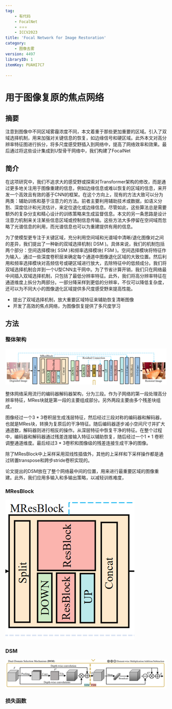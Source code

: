 ```yaml
---
tag:
    - 有代码
    - FocalNet
    - ⭐⭐⭐
    - ICCV2023
title: 'Focal Network for Image Restoration'
category:
    - 图像去雾
version: 4497
libraryID: 1
itemKey: PUAHI7C7

---
```

# 用于图像复原的焦点网络

## 摘要

注意到图像中不同区域雾霾浓度不同，本文着重于那些更加重要的区域。引入了双域选择机制，用来加强对关键信息的恢复，如边缘信号和硬区域。此外本文对高分辨率特征图进行拆分，将多尺度感受野插入到网络中，提高了网络效率和效果。最后通过将这些设计集成到U型骨干网络中，我们构建了FocalNet

## 简介

在这项研究中，我们不追求大的感受野或探索对Transformer架构的修改，而是通过更多地关注用于图像重建的信息，例如边缘信息或难以恢复的区域的信息，来开发一个高效且有效的基于CNN的框架。在这个方向上，现有的方法大致可以分为两类：辅助训练和基于注意力的方法。前者主要利用辅助技术或数据，如语义分割、深度估计和光流估计，来定位退化或边缘信息。尽管如此，这些算法总是需要额外的复杂分支和精心设计的训练策略来生成监督信息。本文的另一条思路是设计注意力机制来关注某些信息区域或控制信息传输。这些方法大多停留在空间域而忽略了光谱信息的利用，而光谱信息也可以为重建提供有用的信息。

为了使模型更专注于关键区域，充分利用空间域和光谱域中清晰/退化图像对之间的差异，我们提出了一种新的双域选择机制( DSM )。具体来说，我们的机制包括两个部分：空间选择模块( SSM )和频率选择模块( FSM )。空间选择模块将特征作为输入，通过一些深度卷积层来确定每个通道中图像退化区域的大致位置。然后利用和频率选择模块对高频信号或硬区域进行放大，去除特征中的低频成分。我们将双域选择机制合并到一个U型CNN主干网中。为了节省计算开销，我们只在网络最中间插入双域选择机制，只包括了最低分辨率特征。此外，我们将高分辨率特征在通道维度上拆分为两部分。一部分降采样到更低的分辨率，不仅可以降低复杂度，还可以为不同大小的图像退化区域提供多尺度感受野来提高性能。

*   提出了双域选择机制，放大重要区域特征来辅助恢复清晰图像
*   开发了高效的焦点网络，为图像恢复提供了多尺度学习

## 方法

### 整体架构

![\<img alt="" data-attachment-key="6L6X572S" src="attachments/6L6X572S.png" ztype="zimage">](attachments/6L6X572S.png)

整体网络采用流行的编码器解码器架构，分为三段。作为子网络的第一段处理高分辨率特征，MRes块就是第一段的主要组成部分。另外两段主要由多个残差块组成，

图像经过一个3 \* 3卷积层生成浅层特征，然后经过三段对称的编码器和解码器，也就是MRes块，转换为复原后的干净特征。随后编码器逐步减小空间尺寸并扩大通道数，解码器则进行相反的操作。从深层特征中恢复干净的特征。在整个过程中，编码器和解码器通过残差连接输入特征以辅助恢复，随后经过一个1 \* 1 卷积调整通道维度。最后经过3 \* 3卷积和图像级的残差连接生成干净的图像。

除了MResBlock中上采样采用双线性插值外，其他的上采样和下采样操作都是通过转置transpose和跨步stride卷积实现的。

论文提出的DSM放在了整个网络最中间的位置，用来进行最重要区域的图像重建。此外，我们应用多输入和多输出策略，以减轻训练难度，

### MResBlock

![\<img alt="" data-attachment-key="7LA3H76Q" src="attachments/7LA3H76Q.png" ztype="zimage">](attachments/7LA3H76Q.png)

### DSM

![\<img alt="" data-attachment-key="TLZXQSHW" src="attachments/TLZXQSHW.png" ztype="zimage">](attachments/TLZXQSHW.png)

### 损失函数
